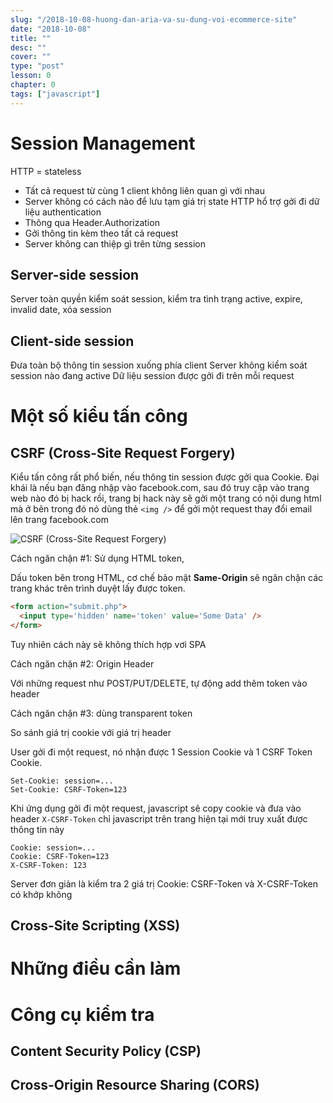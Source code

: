 ```yaml
---
slug: "/2018-10-08-huong-dan-aria-va-su-dung-voi-ecommerce-site"
date: "2018-10-08"
title: ""
desc: ""
cover: ""
type: "post"
lesson: 0
chapter: 0
tags: ["javascript"]
---
```


# Session Management

HTTP = stateless
- Tất cả request từ cùng 1 client không liên quan gì với nhau
- Server không có cách nào để lưu tạm giá trị state
HTTP hổ trợ gởi đi dữ liệu authentication
- Thông qua Header.Authorization
- Gởi thông tin kèm theo tất cả request
- Server không can thiệp gì trên từng session

## Server-side session

Server toàn quyền kiểm soát session, kiểm tra tình trạng active, expire, invalid date, xóa session

## Client-side session

Đưa toàn bộ thông tin session xuống phía client
Server không kiểm soát session nào đang active
Dữ liệu session được gởi đi trên mỗi request

# Một số kiểu tấn công

## CSRF (Cross-Site Request Forgery)

Kiểu tấn công rất phổ biến, nếu thông tin session được gởi qua Cookie. Đại khái là nếu bạn đăng nhập vào facebook.com, sau đó truy cập vào trang web nào đó bị hack rồi, trang bị hack này sẽ gởi một trang có nội dung html mà ở bên trong đó nó dùng thẻ `<img />` để gởi một request thay đổi email lên trang facebook.com

![CSRF (Cross-Site Request Forgery)](https://i.imgur.com/sRrzge5.png)

Cách ngăn chặn #1: Sử dụng HTML token,

Dấu token bên trong HTML, cơ chế bảo mật **Same-Origin** sẽ ngăn chặn các trang khác trên trình duyệt lấy được token.

```html
<form action="submit.php">
  <input type='hidden' name='token' value='Some Data' />
</form>
```

Tuy nhiên cách này sẽ không thích hợp vơi SPA

Cách ngăn chặn #2: Origin Header

Với những request như POST/PUT/DELETE, tự động add thêm token vào header

Cách ngăn chặn #3: dùng transparent token

So sánh giá trị cookie với giá trị header

User gởi đi một request, nó nhận được 1 Session Cookie và 1 CSRF Token Cookie.

```
Set-Cookie: session=...
Set-Cookie: CSRF-Token=123
```

Khi ứng dụng gởi đi một request, javascript sẽ copy cookie và đưa vào header `X-CSRF-Token` chỉ javascript trên trang hiện tại mới truy xuất được thông tin này

```
Cookie: session=...
Cookie: CSRF-Token=123
X-CSRF-Token: 123
```

Server đơn giản là kiểm tra 2 giá trị Cookie: CSRF-Token và X-CSRF-Token có khớp không

## Cross-Site Scripting (XSS)


# Những điều cần làm

# Công cụ kiểm tra


## Content Security Policy (CSP)
## Cross-Origin Resource Sharing (CORS)